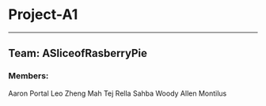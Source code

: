 # Project-A1
---
## Team: ASliceofRasberryPie
### Members:
Aaron Portal
Leo Zheng
Mah Tej Rella
Sahba
Woody Allen Montilus
